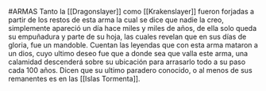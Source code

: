 #ARMAS 
Tanto la [[Dragonslayer]] como [[Krakenslayer]] fueron forjadas a partir de los restos de esta arma la cual se dice que nadie la creo, simplemente apareció un día hace miles y miles de años, de ella solo queda su empuñadura y parte de su hoja, las cuales revelan que en sus días de gloria, fue un mandoble. Cuentan las leyendas que con esta arma mataron a un dios, cuyo ultimo deseo fue que a donde sea que valla este arma, una calamidad descenderá sobre su ubicación para arrasarlo todo a su paso cada 100 años.
Dicen que su ultimo paradero conocido, o al menos de sus remanentes es en las [[Islas Tormenta]].